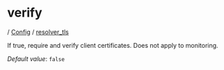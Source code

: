 # verify

/ [Config](../..) / [resolver_tls](..) 

If true, require and verify client certificates. Does not apply to monitoring.

*Default value*: `false`
